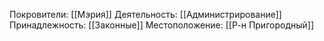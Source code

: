 Покровители:
[[Мэрия]]
Деятельность:
[[Администрирование]]
Принадлежность:
[[Законные]]
Местоположение:
[[Р-н Пригородный]]
